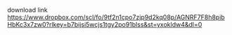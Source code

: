 download link https://www.dropbox.com/scl/fo/9tf2n1cpo7zjp9d2kq08p/AGNRF7F8h8pibHbKc3x7zw0?rlkey=b7bijsi5wcjs1tgy2po91blss&st=yxokldw4&dl=0